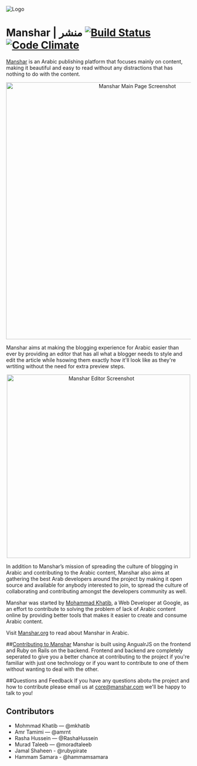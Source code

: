 ![Logo](https://1.gravatar.com/avatar/ac6571097189f411da44a14686696ae1?d=https%3A%2F%2Fidenticons.github.com%2F67518fc079ac975c749e84438c636930.png&r=x&s=100)

# Manshar | منشر [![Build Status](https://travis-ci.org/manshar/manshar.png?branch=master)](https://travis-ci.org/manshar/manshar) [![Code Climate](https://codeclimate.com/github/manshar/manshar.png)](https://codeclimate.com/github/manshar/manshar)

[Manshar](http://www.manshar.com/) is an Arabic publishing platform that focuses mainly on content, making it beautiful and easy to read without any distractions that has nothing to do with the content. 
<p align="center"><img src="http://storage.googleapis.com/public-assets/screenshots/Screen%20Shot%202014-11-23%20at%201.25.05%20PM.png" width="700px" alt="Manshar Main Page Screenshot"></p>

Manshar aims at making the blogging experience for Arabic easier than ever by providing an editor that has all what a blogger needs to style and edit the article while hsowing them exactly how it'll look like as they're wrtiting without the need for extra preview steps. 
<p align="center"><img src="http://storage.googleapis.com/public-assets/screenshots/Screen%20Shot%202014-11-23%20at%201.01.43%20PM.png" width="500px" alt="Manshar Editor Screenshot"></p>

In addition to Manshar’s mission of spreading the culture of blogging in Arabic and contributing to the Arabic content, Manshar also aims at gathering the best Arab developers around the project by making it open source and available for anybody interested to join, to spread the culture of collaborating and contributing amongst the developers community as well. 

Manshar was started by [Mohammad Khatib](https://plus.google.com/+MohammadKhatib/posts), a Web Developer at Google, as an effort to contribute to solving the problem of lack of Arabic content online by providing better tools that makes it easier to create and consume Arabic content. 

Visit [Manshar.org](www.manshar.org) to read about Manshar in Arabic.

##[Contributing to Manshar](https://github.com/manshar/manshar/blob/master/CONTRIBUTING.md)
Manshar is built using AngualrJS on the frontend and Ruby on Rails on the backend. Frontend and backend are completely seperated to give you a better chance at contributing to the project if you're familiar with just one technology or if you want to contribute to one of them without wanting to deal with the other. 

##Questions and Feedback
If you have any questions abotu the project and how to contribute please email us at core@manshar.com we'll be happy to talk to you!

## Contributors

  * Mohmmad Khatib — @mkhatib
  * Amr Tamimi — @amrnt
  * Rasha Hussein — @RashaHussein
  * Murad Taleeb  — @moradtaleeb
  * Jamal Shaheen - @rubypirate
  * Hammam Samara - @hammamsamara



  
